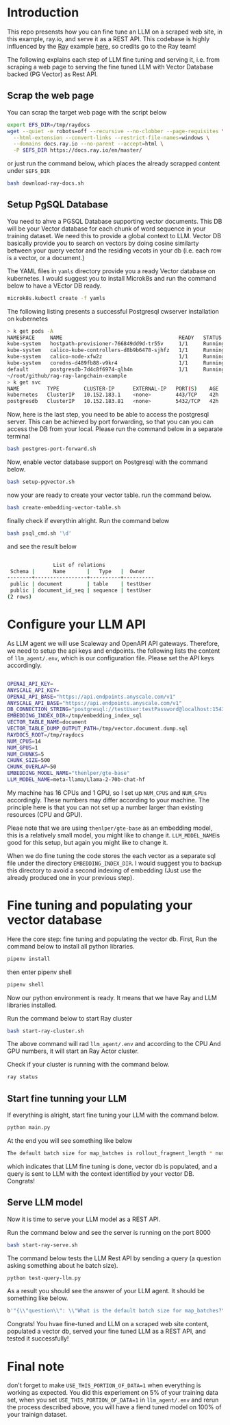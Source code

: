 # Introduction

This repo presensts how you can fine tune an LLM on a scraped web site, in this example, ray.io, and serve it as a REST API. This codebase is highly influenced by the [Ray](http://ray.io) example  [here](https://www.anyscale.com/blog/a-comprehensive-guide-for-building-rag-based-llm-applications-part-1), so credits go to the Ray team!

The following explains each step of LLM fine tuning and serving it, i.e. from scraping a web page to serving the fine tuned LLM with Vector Database backed (PG Vector) as Rest API.



## Scrap the web page

You can scrap  the target web page with the script below

```bash
export EFS_DIR=/tmp/raydocs
wget --quiet -e robots=off --recursive --no-clobber --page-requisites \
  --html-extension --convert-links --restrict-file-names=windows \
  --domains docs.ray.io --no-parent --accept=html \
  -P $EFS_DIR https://docs.ray.io/en/master/
```

or just run the command below, which places the already scrapped content under `$EFS_DIR`

```bash
bash download-ray-docs.sh
```

## Setup PgSQL Database

You need to ahve a PGSQL Database supporting vector documents. This DB will be your Vector database for each chunk of word sequence in your training dataset. We need this to provide a global context to LLM. Vector DB basically provide you to search on vectors by doing cosine similarty between your query vector and the residing vecots in your db (i.e. each row is a vector, or a document.)

The YAML files in `yamls` directory provide you a ready Vector database on kubernetes. I would suggest you to install Microk8s and run the command below to have a VEctor DB ready.

```bash
microk8s.kubectl create -f yamls
```

The following listing presents a successful Postgresql cwserver installation on kubernetes

```bash
> k get pods -A
NAMESPACE     NAME                                      READY   STATUS    RESTARTS      AGE
kube-system   hostpath-provisioner-766849dd9d-tr55v     1/1     Running   1 (17h ago)   42h
kube-system   calico-kube-controllers-d8b9b6478-sjhfz   1/1     Running   1 (17h ago)   42h
kube-system   calico-node-xfw2z                         1/1     Running   1 (17h ago)   42h
kube-system   coredns-d489fb88-v9kr4                    1/1     Running   1 (17h ago)   42h
default       postgresdb-7d4c8f6974-qlh4n               1/1     Running   1 (17h ago)   42h
~/root/github/rag-ray-langchain-example
> k get svc
NAME         TYPE        CLUSTER-IP      EXTERNAL-IP   PORT(S)    AGE
kubernetes   ClusterIP   10.152.183.1    <none>        443/TCP    42h
postgresdb   ClusterIP   10.152.183.81   <none>        5432/TCP   42h
```

Now, here is the last step, you need to be able to access the postgresql server. This can be achieved by port forwarding, so that you can you can access the DB from your local. Please run the command below in a separate terminal

```bash
bash postgres-port-forward.sh
```

Now, enable vector database support on Postgresql with the command below.

```bash
bash setup-pgvector.sh
```

now  your are ready to create your vector table. run the command below.

```bash
bash create-embedding-vector-table.sh
```

finally check if everythin alright. Run the command below

```bash
bash psql_cmd.sh '\d'
```

and see the result below

```bash

               List of relations
 Schema |      Name       |   Type   |  Owner
--------+-----------------+----------+----------
 public | document        | table    | testUser
 public | document_id_seq | sequence | testUser
(2 rows)
```


# Configure your LLM API 
As LLM agent we will use Scaleway and OpenAPI API gateways. Therefore, we need to setup the api keys and endpoints. the following lists the content of `llm_agent/.env`, which is our configuration file. Please set the API keys accordingly.

```bash

OPENAI_API_KEY=
ANYSCALE_API_KEY=
OPENAI_API_BASE="https://api.endpoints.anyscale.com/v1"
ANYSCALE_API_BASE="https://api.endpoints.anyscale.com/v1"
DB_CONNECTION_STRING="postgresql://testUser:testPassword@localhost:15432/testDB"
EMBEDDING_INDEX_DIR=/tmp/embedding_index_sql
VECTOR_TABLE_NAME=document
VECTOR_TABLE_DUMP_OUTPUT_PATH=/tmp/vector.document.dump.sql
RAYDOCS_ROOT=/tmp/raydocs
NUM_CPUS=14
NUM_GPUS=1
NUM_CHUNKS=5
CHUNK_SIZE=500
CHUNK_OVERLAP=50
EMBEDDING_MODEL_NAME="thenlper/gte-base"
LLM_MODEL_NAME=meta-llama/Llama-2-70b-chat-hf
```

My machine has 16 CPUs and 1 GPU, so I set up `NUM_CPUS` and `NUM_GPUs` accordingly. These numbers may differ according to your machine. The principle here is that you can not set up a number larger than existing resources (CPU and GPU).

Pleae note that we are using `thenlper/gte-base` as an embedding model, this is a relatively small model, you might like to change it. `LLM_MODEL_NAME`is good for this setup, but again you might like to change it.


When we do fine tuning the code stores the each vector as a separate sql file under the directory `EMBEDDING_INDEX_DIR`. I would suggest you to backup this directory to avoid a second indexing of embedding (Just use the already produced one in your previous step).


# Fine tuning and populating your vector database

Here the core step: fine tuning and populating the vector db. First, Run the command below to install all python libraries.

```bash
pipenv install
```

then enter pipenv shell

```bash
pipenv shell
```
Now our python environment is ready. It means that we have Ray and LLM libraries installed.

Run the command below to start Ray cluster

```bash
bash start-ray-cluster.sh
```

The above command will rad `llm_agent/.env` and according to the CPU And GPU numbers, it will start an Ray Actor cluster.

Check if your cluster is running with the command below.

```bash
ray status
```

## Start fine tunning your LLM

If everything is alright, start fine tuning your LLM with the command below.

```bash
python main.py
```
At the end you will see something like below

```bash
The default batch size for map_batches is rollout_fragment_length * num_envs.
```
which indicates that LLM fine tuning is done, vector db is populated, and a query is sent to LLM with the context identified by your vector DB. Congrats!


## Serve LLM model

Now it is time to serve your LLM model as a REST API.

Run the command below and see the server is running on the port 8000
```bash
bash start-ray-serve.sh
```

The command below tests the LLM Rest API by sending a query (a question asking something about he batch size).

```bash
python test-query-llm.py
```
As a result you should see the answer of  your LLM agent. It should be something like below.

```bash
b'"{\\"question\\": \\"What is the default batch size for map_batches?\\", \\"sources\\": [\\"https://docs.ray.io/en/master/rllib/rllib-training.html#specifying-rollout-workers\\", \\"https://docs.ray.io/en/master/rllib/rllib-training.html#specifying-rollout-workers\\", \\"https://docs.ray.io/en/master/rllib/package_ref/doc/ray.rllib.policy.policy.Policy.compute_log_likelihoods.html#ray-rllib-policy-policy-policy-compute-log-likelihoods\\", \\"https://docs.ray.io/en/master/rllib/package_ref/doc/ray.rllib.policy.policy.Policy.compute_log_likelihoods.html#ray-rllib-policy-policy-policy-compute-log-likelihoods\\", \\"https://docs.ray.io/en/master/rllib/rllib-algorithms.html#importance-weighted-actor-learner-architecture-impala\\"], \\"answer\\": \\" The default batch size for map_batches is rollout_fragment_length * num_envs.\\", \\"llm\\": \\"meta-llama/Llama-2-70b-chat-hf\\"}"'

```


Congrats! You hvae fine-tuned and LLM on a scraped web site content, populated a vector db, served your fine tuned LLM as a REST API, and tested it successfully!



# Final note

don't forget to make `USE_THIS_PORTION_OF_DATA=1` when everything is working as expected. You did this experiement on 5% of your training data set, when you set `USE_THIS_PORTION_OF_DATA=1` in `llm_agent/.env` and rerun the process described above, you will have a fiend tuned model on 100% of your trainign dataset.
